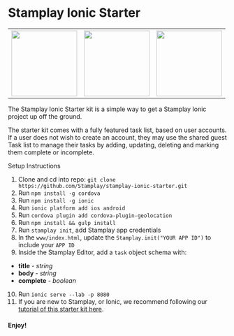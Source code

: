 # Stamplay Ionic Starter

<table>
  <tbody>
    <tr>
    <th>
    <img width="150" src="https://camo.githubusercontent.com/57b8db003e874395844d8ff15e06f4d135060c89/68747470733a2f2f692e696d67736166652e6f72672f643862393933372e706e67" />
    </td>
    <th>
    <img width="150" src="https://camo.githubusercontent.com/4d1bb4177ebbcb7214a4a7af92b0d5d2e7515354/68747470733a2f2f692e696d67736166652e6f72672f643961393161312e706e67" />
    </td>
    <th>
    <img width="150" src="https://camo.githubusercontent.com/90a2be18a3bcac579ee081744abab68dd0652f15/68747470733a2f2f692e696d67736166652e6f72672f643738646137342e706e67" />
    </td>
    </tr>
  </tbody>
</table>



The Stamplay Ionic Starter kit is a simple way to get a Stamplay Ionic project up off the ground.

The starter kit comes with a fully featured task list, based on user accounts. If a user does not wish to create an account, they may use the shared guest Task list to manage their tasks by adding, updating, deleting and marking them complete or incomplete.

Setup Instructions

1. Clone and cd into repo: `git clone https://github.com/Stamplay/stamplay-ionic-starter.git`
2. Run `npm install -g cordova`
3. Run `npm install -g ionic`
4. Run `ionic platform add ios android`
5. Run `cordova plugin add cordova-plugin-geolocation`
6. Run `npm install && gulp install`
7. Run `stamplay init`, add Stamplay app credentials
8. In the `www/index.html`, update the `Stamplay.init("YOUR APP ID")` to include your `APP ID`
9. Inside the Stamplay Editor, add a `task` object schema with:
  - **title** - *string*
  - **body** - *string*
  - **complete** - *boolean*
10. Run `ionic serve --lab -p 8080`
11. If you are new to Stamplay, or Ionic, we recommend following our [tutorial of this starter kit here](https://blog.stamplay.com/mobile-development-with-ionic-stamplay/).

#### Enjoy!
